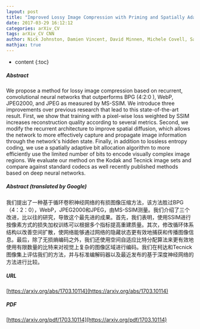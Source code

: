 ```yaml
---
layout: post
title: "Improved Lossy Image Compression with Priming and Spatially Adaptive Bit Rates for Recurrent Networks"
date: 2017-03-29 16:12:12
categories: arXiv_CV
tags: arXiv_CV CNN
author: Nick Johnston, Damien Vincent, David Minnen, Michele Covell, Saurabh Singh, Troy Chinen, Sung Jin Hwang, Joel Shor, George Toderici
mathjax: true
---
```


* content
{:toc}

##### Abstract
We propose a method for lossy image compression based on recurrent, convolutional neural networks that outperforms BPG (4:2:0 ), WebP, JPEG2000, and JPEG as measured by MS-SSIM. We introduce three improvements over previous research that lead to this state-of-the-art result. First, we show that training with a pixel-wise loss weighted by SSIM increases reconstruction quality according to several metrics. Second, we modify the recurrent architecture to improve spatial diffusion, which allows the network to more effectively capture and propagate image information through the network's hidden state. Finally, in addition to lossless entropy coding, we use a spatially adaptive bit allocation algorithm to more efficiently use the limited number of bits to encode visually complex image regions. We evaluate our method on the Kodak and Tecnick image sets and compare against standard codecs as well recently published methods based on deep neural networks.

##### Abstract (translated by Google)
我们提出了一种基于循环卷积神经网络的有损图像压缩方法，该方法胜过BPG（4：2：0），WebP，JPEG2000和JPEG，由MS-SSIM测量。我们介绍了三个改进，比以往的研究，导致这个最先进的成果。首先，我们表明，使用SSIM进行按像素方式的损失加权训练可以根据多个指标提高重建质量。其次，修改循环体系结构以改善空间扩散，使网络能够通过网络的隐藏状态更有效地捕获和传播图像信息。最后，除了无损熵编码之外，我们还使用空间自适应比特分配算法来更有效地使用有限数量的比特来对视觉上复杂的图像区域进行编码。我们在柯达和Tecnick图像集上评估我们的方法，并与标准编解码器以及最近发布的基于深度神经网络的方法进行比较。

##### URL
[https://arxiv.org/abs/1703.10114](https://arxiv.org/abs/1703.10114)

##### PDF
[https://arxiv.org/pdf/1703.10114](https://arxiv.org/pdf/1703.10114)

